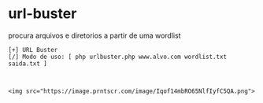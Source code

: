 # url-buster
procura arquivos e diretorios a partir de uma wordlist


    [+] URL Buster 
    [/] Modo de uso: [ php urlbuster.php www.alvo.com wordlist.txt saida.txt ]
    
    
    
    <img src="https://image.prntscr.com/image/Iqof14mbRO65NlfIyfC5QA.png">
